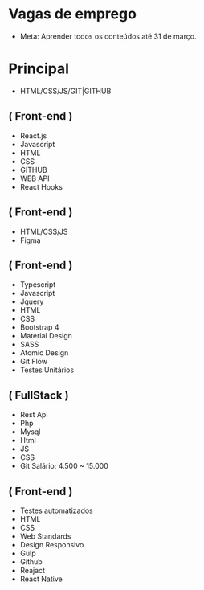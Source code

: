 # Vagas de emprego 
- Meta: Aprender todos os conteúdos até 31 de março.

# Principal
- HTML/CSS/JS/GIT|GITHUB

## ( Front-end )
- React.js 
- Javascript
- HTML
- CSS
- GITHUB
- WEB API
- React Hooks

## ( Front-end )
- HTML/CSS/JS
- Figma 

## ( Front-end )
- Typescript
- Javascript
- Jquery
- HTML
- CSS
- Bootstrap 4
- Material Design
- SASS
- Atomic Design
- Git Flow
- Testes Unitários

## ( FullStack )
- Rest Api
- Php
- Mysql
- Html
- JS
- CSS
- Git
Salário: 4.500 ~ 15.000

## ( Front-end )
- Testes automatizados
- HTML
- CSS
- Web Standards
- Design Responsivo
- Gulp
- Github
- Reajact
- React Native